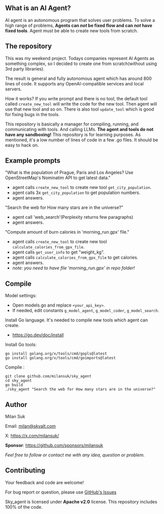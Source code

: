 ## What is an AI Agent?
AI agent is an autonomous program that solves user problems.
To solve a high range of problems, **Agents can *not* be fixed flow and can *not* have fixed tools**. Agent must be able to create new tools from scratch.


## The repository
This was my weekend project. Todays companies represent AI Agents as something complex, so I decided to create one from scratch(without using 3rd party libraries).

The result is general and fully autonomous agent which has around 800 lines of code. It supports any OpenAI-compatible services and local servers.

How it works? If you write prompt and there is no tool, the default tool called `create_new_tool` will write the code for the new tool. Then agent will use that new tool and so on. There is also tool `update_tool` which is good for fixing bugs in the tools.

This repository is basically a manager for compiling, running, and communicating with tools. And calling LLMs.
**The agent and tools do not have any sandboxing!** This repository is for learning purposes. As mentioned, it's a low number of lines of code in a few .go files. It should be easy to hack on.



## Example prompts
"What is the population of Prague, Paris and Los Angeles? Use OpenStreetMap's Nominatim API to get latest data."
- agent calls `create_new_tool` to create new tool `get_city_population`.
- agent calls 3x `get_city_population` to get population numbers.
- agent answers.

"Search the web for How many stars are in the universe?"
- agent call 'web_search'(Perplexity returns few paragraphs)
- agent answers.

"Compute amount of burn calories in 'morning_run.gpx' file."
- agent calls `create_new_tool` to create new tool `calculate_calories_from_gpx_file`.
- agent calls `get_user_info` to get "weight_kg".
- agent calls `calculate_calories_from_gpx_file` to get calories.
- agent answers.
- *note: you need to have file 'morning_run.gpx' in repo folder!*



## Compile
Model settings:
- Open models.go and replace `<your_api_key>`.
- If needed, edit constants `g_model_agent`, `g_model_coder`, `g_model_search`.

Install Go language. It's needed to compile new tools which agent can create.
- https://go.dev/doc/install

Install Go tools:
<pre><code>go install golang.org/x/tools/cmd/gopls@latest
go install golang.org/x/tools/cmd/goimports@latest
</code></pre>


Compile :
<pre><code>git clone github.com/milansuk/sky_agent
cd sky_agent
go build
./sky_agent "Search the web for How many stars are in the universe?"
</code></pre>



## Author
Milan Suk

Email: milan@skyalt.com

X: https://x.com/milansuk/

**Sponsor**: https://github.com/sponsors/milansuk

*Feel free to follow or contact me with any idea, question or problem.*



## Contributing
Your feedback and code are welcome!

For bug report or question, please use [GitHub's Issues](https://github.com/milansuk/sky_agent/issues)

Sky_agent is licensed under **Apache v2.0** license. This repository includes 100% of the code.